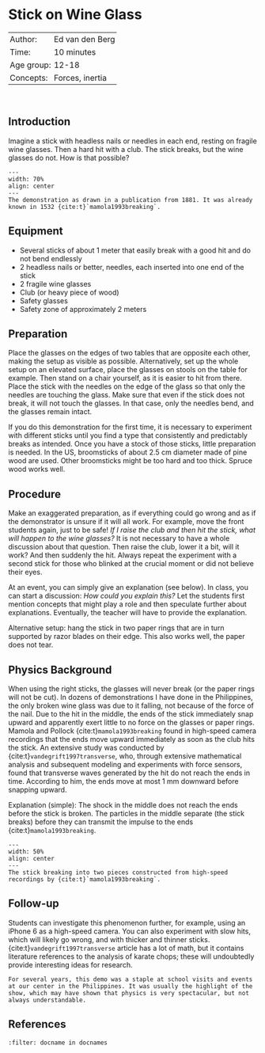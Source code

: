 # Stick on Wine Glass

<table style="width: 100%; border-collapse: collapse; border: none;">
    <tr style="background-color: var(--background-color);">  
        <td style="text-align: left; padding: 3px; border: none; color: var(--text-color)">Author:</td>
        <td style="text-align: left; padding: 3px; border: none; color: var(--text-color)">Ed van den Berg</td>
    </tr>
    <tr style="background-color: var(--background-color);"> 
        <td style="text-align: left; padding: 3px; border: none; color: var(--text-color)">Time:</td>
        <td style="text-align: left; padding: 3px; border: none; color: var(--text-color)">10 minutes</td>
    </tr>
    <tr style="background-color: var(--background-color);"> 
        <td style="text-align: left; padding: 3px; border: none; color: var(--text-color)">Age group:</td>
        <td style="text-align: left; padding: 3px; border: none; color: var(--text-color)">12-18</td>
    </tr>
    <tr style="background-color: var(--background-color);"> 
        <td style="text-align: left; padding: 3px; border: none; color: var(--text-color)">Concepts:</td>
        <td style="text-align: left; padding: 3px; border: none; color: var(--text-color)">Forces, inertia</td>
    </tr>
</table><br>

## Introduction
Imagine a stick with headless nails or needles in each end, resting on fragile wine glasses. Then a hard hit with a club. The stick breaks, but the wine glasses do not. How is that possible?

```{figure} demo55_figure1.png
---
width: 70%
align: center
---
The demonstration as drawn in a publication from 1881. It was already known in 1532 {cite:t}`mamola1993breaking`.
```

## Equipment
- Several sticks of about 1 meter that easily break with a good hit and do not bend endlessly
- 2 headless nails or better, needles, each inserted into one end of the stick
- 2 fragile wine glasses
- Club (or heavy piece of wood)
- Safety glasses
- Safety zone of approximately 2 meters

## Preparation
Place the glasses on the edges of two tables that are opposite each other, making the setup as visible as possible. Alternatively, set up the whole setup on an elevated surface, place the glasses on stools on the table for example. Then stand on a chair yourself, as it is easier to hit from there. Place the stick with the needles on the edge of the glass so that only the needles are touching the glass. Make sure that even if the stick does not break, it will not touch the glasses. In that case, only the needles bend, and the glasses remain intact.

If you do this demonstration for the first time, it is necessary to experiment with different sticks until you find a type that consistently and predictably breaks as intended. Once you have a stock of those sticks, little preparation is needed. In the US, broomsticks of about 2.5 cm diameter made of pine wood are used. Other broomsticks might be too hard and too thick. Spruce wood works well.

## Procedure
Make an exaggerated preparation, as if everything could go wrong and as if the demonstrator is unsure if it will all work. For example, move the front students again, just to be safe! *If I raise the club and then hit the stick, what will happen to the wine glasses?* It is not necessary to have a whole discussion about that question. Then raise the club, lower it a bit, will it work? And then suddenly the hit. Always repeat the experiment with a second stick for those who blinked at the crucial moment or did not believe their eyes.

At an event, you can simply give an explanation (see below). In class, you can start a discussion: *How could you explain this?* Let the students first mention concepts that might play a role and then speculate further about explanations. Eventually, the teacher will have to provide the explanation.

Alternative setup: hang the stick in two paper rings that are in turn supported by razor blades on their edge. This also works well, the paper does not tear.

## Physics Background
When using the right sticks, the glasses will never break (or the paper rings will not be cut). In dozens of demonstrations I have done in the Philippines, the only broken wine glass was due to it falling, not because of the force of the nail. Due to the hit in the middle, the ends of the stick immediately snap upward and apparently exert little to no force on the glasses or paper rings. Mamola and Pollock {cite:t}`mamola1993breaking` found in high-speed camera recordings that the ends move upward immediately as soon as the club hits the stick. An extensive study was conducted by {cite:t}`vandegrift1997transverse`, who, through extensive mathematical analysis and subsequent modeling and experiments with force sensors, found that transverse waves generated by the hit do not reach the ends in time. According to him, the ends move at most 1 mm downward before snapping upward.

Explanation (simple): The shock in the middle does not reach the ends before the stick is broken. The particles in the middle separate (the stick breaks) before they can transmit the impulse to the ends {cite:t}`mamola1993breaking`.

```{figure} demo55_figure2.png
---
width: 50%
align: center
---
The stick breaking into two pieces constructed from high-speed recordings by {cite:t}`mamola1993breaking`.
```

## Follow-up
Students can investigate this phenomenon further, for example, using an iPhone 6 as a high-speed camera. You can also experiment with slow hits, which will likely go wrong, and with thicker and thinner sticks. {cite:t}`vandegrift1997transverse` article has a lot of math, but it contains literature references to the analysis of karate chops; these will undoubtedly provide interesting ideas for research.

```{tip}
For several years, this demo was a staple at school visits and events at our center in the Philippines. It was usually the highlight of the show, which may have shown that physics is very spectacular, but not always understandable.
```

## References
```{bibliography}
:filter: docname in docnames
```